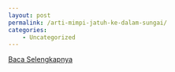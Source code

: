 ```yaml
---
layout: post
permalink: /arti-mimpi-jatuh-ke-dalam-sungai/
categories:
    - Uncategorized
---
```


[Baca Selengkapnya](/04)
